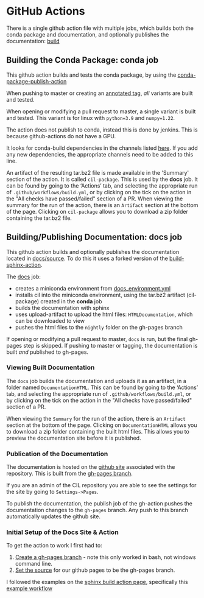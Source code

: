 # GitHub Actions

There is a single github action file with multiple jobs, which builds both the conda package and documentation, and optionally publishes the documentation: [build](https://github.com/TomographicImaging/CIL/blob/master/.github/workflows/build.yml)

## Building the Conda Package: conda job

This github action builds and tests the conda package, by using the [conda-package-publish-action](https://github.com/TomographicImaging/conda-package-publish-action)

When pushing to master or creating an [annotated tag](https://git-scm.com/book/en/v2/Git-Basics-Tagging), *all* variants are built and tested.

When opening or modifying a pull request to master, a single variant is built and tested. This variant is for linux with `python=3.9` and `numpy=1.22`.

The action does not publish to conda, instead this is done by jenkins. This is because github-actions do not have a GPU.

It looks for conda-build dependencies in the channels listed [here](https://github.com/TomographicImaging/CIL/blob/master/.github/workflows/build.yml#L49). If you add any new dependencies, the appropriate channels need to be added to this line.

An artifact of the resulting tar.bz2 file is made available in the 'Summary' section of the action. It is called `cil-package`. This is used by the **docs** job. It can be found by going to the ‘Actions’ tab, and selecting the appropriate run of `.github/workflows/build.yml`, or by clicking on the tick on the action in the "All checks have passed/failed" section of a PR. When viewing the summary for the run of the action, there is an `Artifact` section at the bottom of the page. Clicking on `cil-package` allows you to download a zip folder containing the tar.bz2 file.

## Building/Publishing Documentation: docs job

This github action builds and optionally publishes the documentation located in [docs/source](https://github.com/TomographicImaging/CIL/tree/master/docs/source). To do this it uses a forked version of the [build-sphinx-action](https://github.com/lauramurgatroyd/build-sphinx-action).

The [docs](https://github.com/TomographicImaging/CIL/blob/master/.github/workflows/build.yml#L59) job:

- creates a miniconda environment from [docs_environment.yml](https://github.com/TomographicImaging/CIL/blob/master/.github/workflows/docs/docs_environment.yml)
- installs cil into the miniconda environment, using the tar.bz2 artifact (cil-package) created in the **conda** job
- builds the documentation with sphinx
- uses upload-artifact to upload the html files: `HTMLDocumentation`, which can be downloaded to view
- pushes the html files to the `nightly` folder on the gh-pages branch

If opening or modifying a pull request to master, `docs` is run, but the final gh-pages step is skipped.
If pushing to master or tagging, the documentation is built *and* published to gh-pages.

### Viewing Built Documentation

The `docs` job builds the documentation and uploads it as an artifact, in a folder named `DocumentationHTML`.
This can be found by going to the ‘Actions’ tab, and selecting the appropriate run of `.github/workflows/build.yml`, or by clicking on the tick on the action in the "All checks have passed/failed" section of a PR.

When viewing the `Summary` for the run of the action, there is an `Artifact` section at the bottom of the page.
Clicking on `DocumentationHTML` allows you to download a zip folder containing the built html files. This allows you to preview the documentation site before it is published.

### Publication of the Documentation

The documentation is hosted on the [github site](https://tomographicimaging.github.io/CIL/) associated with the repository.
This is built from the [gh-pages branch](https://github.com/TomographicImaging/CIL/tree/gh-pages).

If you are an admin of the CIL repository you are able to see the settings for the site by going to `Settings->Pages`.

To publish the documentation, the publish job of the gh-action pushes the documentation changes to the `gh-pages` branch.
Any push to this branch automatically updates the github site.

### Initial Setup of the Docs Site & Action

To get the action to work I first had to:

1. [Create a gh-pages branch](https://gist.github.com/ramnathv/2227408) - note this only worked in bash, not windows command line.
2. [Set the source](https://github.com/TomographicImaging/CIL/settings/pages) for our github pages to be the gh-pages branch.

I followed the examples on the [sphinx build action page](https://github.com/marketplace/actions/sphinx-build), specifically this [example workflow](https://github.com/ammaraskar/sphinx-action-test/blob/master/.github/workflows/default.yml)
